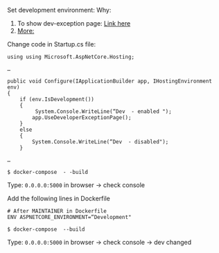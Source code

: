 Set development environment:
Why: 
1. To show dev-exception page: [Link here](https://docs.microsoft.com/en-us/aspnet/core/fundamentals/error-handling#the-developer-exception-page)
2. [More:](https://docs.microsoft.com/en-us/aspnet/core/fundamentals/environments)

Change code in Startup.cs file:
```
using using Microsoft.AspNetCore.Hosting;

…

public void Configure(IApplicationBuilder app, IHostingEnvironment env)
{
    if (env.IsDevelopment())
    {
         System.Console.WriteLine(“Dev  - enabled ");
        app.UseDeveloperExceptionPage();
    }
    else
    {
        System.Console.WriteLine(“Dev  - disabled");
    }

…
```


```$ docker-compose  - -build ```

Type: `0.0.0.0:5000` in browser -> check console 

Add the following lines in Dockerfile
```
# After MAINTAINER in Dockerfile
ENV ASPNETCORE_ENVIRONMENT=“Development"
```

```$ docker-compose  --build ```

Type: `0.0.0.0:5000` in browser -> check console  -> dev changed 




